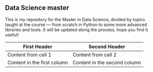 ## Data Science master
This is my repository for the Master in Data Science, divided by topics taught at the course — from scratch in Python to some more advanced libraries and tools. It will be updated along the process, hope you find it useful!

First Header | Second Header
------------ | -------------
Content from cell 1 | Content from cell 2
Content in the first column | Content in the second column



